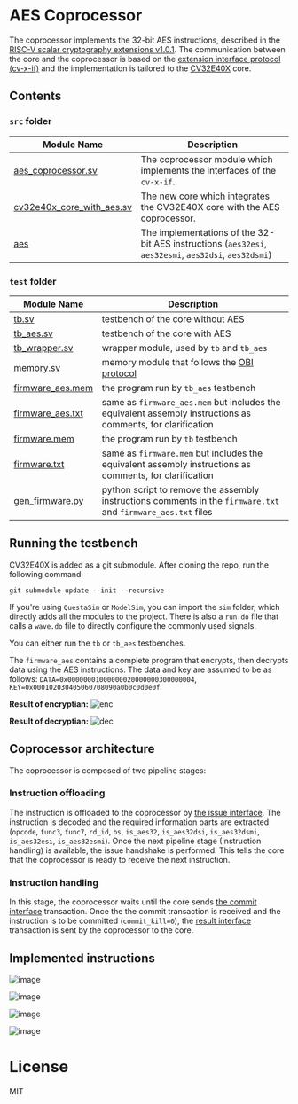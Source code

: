 # AES Coprocessor

The coprocessor implements the 32-bit AES instructions, described in the [RISC-V scalar cryptography extensions v1.0.1](https://github.com/riscv/riscv-crypto/releases/download/v1.0.1-scalar/riscv-crypto-spec-scalar-v1.0.1.pdf).
The communication between the core and the coprocessor is based on the [extension interface protocol (cv-x-if)](https://docs.openhwgroup.org/projects/openhw-group-core-v-xif/en/latest/x_ext.html) and the implementation is tailored to the [CV32E40X](https://github.com/openhwgroup/cv32e40x) core.

## Contents
### `src` folder
| Module Name | Description |
|---|---|
| [aes_coprocessor.sv](https://github.com/ahmedosama7450/aes-coprocessor/blob/main/src/aes_coprocessor.sv) | The coprocessor module which implements the interfaces of the `cv-x-if`. |
| [cv32e40x_core_with_aes.sv](https://github.com/ahmedosama7450/aes-coprocessor/blob/main/src/cv32e40x_core_with_aes.sv) | The new core which integrates the CV32E40X core with the AES coprocessor. |
| [aes](https://github.com/ahmedosama7450/aes-coprocessor/tree/main/src/aes) | The implementations of the 32-bit AES instructions (`aes32esi`, `aes32esmi`, `aes32dsi`, `aes32dsmi`) |

### `test` folder
| Module Name | Description |
|---|---|
| [tb.sv](https://github.com/ahmedosama7450/aes-coprocessor/blob/main/test/tb.sv) | testbench of the core without AES |
| [tb_aes.sv](https://github.com/ahmedosama7450/aes-coprocessor/blob/main/test/tb_aes.sv) | testbench of the core with AES |
| [tb_wrapper.sv](https://github.com/ahmedosama7450/aes-coprocessor/blob/main/test/tb_wrapper.sv) | wrapper module, used by `tb` and `tb_aes` |
| [memory.sv](https://github.com/ahmedosama7450/aes-coprocessor/blob/main/test/memory.sv) | memory module that follows the [OBI protocol](https://docs.openhwgroup.org/projects/cv32e40x-user-manual/en/latest/load_store_unit.html#protocol) |
| [firmware_aes.mem](https://github.com/ahmedosama7450/aes-coprocessor/blob/main/test/firmware_aes.mem) | the program run by `tb_aes` testbench |
| [firmware_aes.txt](https://github.com/ahmedosama7450/aes-coprocessor/blob/main/test/firmware_aes.txt) | same as `firmware_aes.mem` but includes the equivalent assembly instructions as comments, for clarification |
| [firmware.mem](https://github.com/ahmedosama7450/aes-coprocessor/blob/main/test/firmware.mem) | the program run by `tb` testbench |
| [firmware.txt](https://github.com/ahmedosama7450/aes-coprocessor/blob/main/test/firmware.txt) | same as `firmware.mem` but includes the equivalent assembly instructions as comments, for clarification |
| [gen_firmware.py](https://github.com/ahmedosama7450/aes-coprocessor/blob/main/test/gen_firmware.py) | python script to remove the assembly instructions comments in the `firmware.txt` and `firmware_aes.txt` files |

## Running the testbench

CV32E40X is added as a git submodule.
After cloning the repo, run the following command:

```
git submodule update --init --recursive
```
If you're using `QuestaSim` or `ModelSim`, you can import the `sim` folder, which directly adds all the modules to the project. There is also a `run.do` file that calls a `wave.do` file to directly configure the commonly used signals. 

You can either run the `tb` or `tb_aes` testbenches.

The `firmware_aes` contains a complete program that encrypts, then decrypts data using the AES instructions. The data and key are assumed to be as follows: `DATA=0x00000001000000020000000300000004`, `KEY=0x000102030405060708090a0b0c0d0e0f`

**Result of encryptian:**
![enc](https://github.com/ahmedosama7450/aes-coprocessor/assets/76496317/565fe1b4-218c-43ce-a829-91c32eb42fe2)

**Result of decryptian:**
![dec](https://github.com/ahmedosama7450/aes-coprocessor/assets/76496317/60efa5cd-86c8-4ee6-a8a9-29fa671fa66f)

## Coprocessor architecture

The coprocessor is composed of two pipeline stages:
### Instruction offloading
The instruction is offloaded to the coprocessor by [the issue interface](https://docs.openhwgroup.org/projects/openhw-group-core-v-xif/en/latest/x_ext.html#issue-interface). The instruction is decoded and the required information parts are extracted (`opcode`, `func3`, `func7`, `rd_id`, `bs`, `is_aes32`, `is_aes32dsi`, `is_aes32dsmi`, `is_aes32esi`, `is_aes32esmi`). Once the next pipeline stage (Instruction handling) is available, the issue handshake is performed. This tells the core that the coprocessor is ready to receive the next instruction.

### Instruction handling
In this stage, the coprocessor waits until the core sends [the commit interface](https://docs.openhwgroup.org/projects/openhw-group-core-v-xif/en/latest/x_ext.html#commit-interface) transaction. Once the the commit transaction is received and the instruction is to be committed (`commit_kill=0`), the [result interface](https://docs.openhwgroup.org/projects/openhw-group-core-v-xif/en/latest/x_ext.html#result-interface) transaction is sent by the coprocessor to the core.

## Implemented instructions
![image](https://github.com/ahmedosama7450/aes-coprocessor/assets/76496317/1d041786-e9c1-41b7-8dca-fa0db1fb10c0)

![image](https://github.com/ahmedosama7450/aes-coprocessor/assets/76496317/f166b461-6dc1-4573-a93f-3ec71d1bd9b0)

![image](https://github.com/ahmedosama7450/aes-coprocessor/assets/76496317/eaf343df-f281-457c-ba91-b93a52e1128a)

![image](https://github.com/ahmedosama7450/aes-coprocessor/assets/76496317/31f57587-6a53-4505-ac0a-6db288f797f6)

# License
MIT